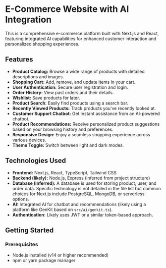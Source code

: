 # E-Commerce Website with AI Integration

This is a comprehensive e-commerce platform built with Next.js and React, featuring integrated AI capabilities for enhanced customer interaction and personalized shopping experiences.

## Features

- **Product Catalog:** Browse a wide range of products with detailed descriptions and images.
- **Shopping Cart:** Add, remove, and update items in your cart.
- **User Authentication:** Secure user registration and login.
- **Order History:** View past orders and their details.
- **Wishlist:** Save products for later.
- **Product Search:** Easily find products using a search bar.
- **Recently Viewed Products:** Track products you've recently looked at.
- **Customer Support Chatbot:** Get instant assistance from an AI-powered chatbot.
- **Product Recommendations:** Receive personalized product suggestions based on your browsing history and preferences.
- **Responsive Design:** Enjoy a seamless shopping experience across various devices.
- **Theme Toggle:** Switch between light and dark modes.

## Technologies Used

- **Frontend:** Next.js, React, TypeScript, Tailwind CSS
- **Backend (likely):** Node.js, Express (inferred from project structure)
- **Database (inferred):** A database is used for storing product, user, and order data. Specific technology is not detailed in the file list but common choices for Next.js include PostgreSQL, MongoDB, or serverless options.
- **AI:** Integrated AI for chatbot and recommendations (likely using a platform like GenKit based on `src/ai/genkit.ts`).
- **Authentication:** Likely uses JWT or a similar token-based approach.

## Getting Started

### Prerequisites

- Node.js installed (v14 or higher recommended)
- npm or yarn package manager
